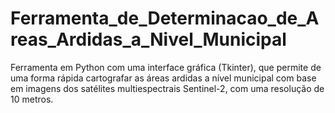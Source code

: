 # Ferramenta_de_Determinacao_de_Areas_Ardidas_a_Nivel_Municipal
Ferramenta em Python com uma interface gráfica (Tkinter), que permite de uma forma rápida cartografar as áreas ardidas a nível municipal com base em imagens dos satélites multiespectrais Sentinel-2, com uma resolução de 10 metros.
